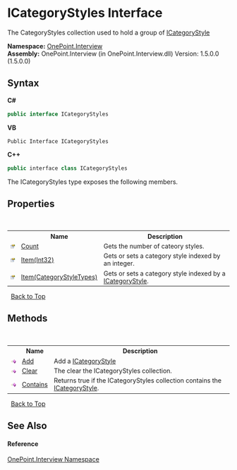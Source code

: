 # ICategoryStyles Interface
 

The CategoryStyles collection used to hold a group of <a href="T_OnePoint_Interview_ICategoryStyle">ICategoryStyle</a>

**Namespace:**&nbsp;<a href="N_OnePoint_Interview">OnePoint.Interview</a><br />**Assembly:**&nbsp;OnePoint.Interview (in OnePoint.Interview.dll) Version: 1.5.0.0 (1.5.0.0)

## Syntax

**C#**<br />
``` C#
public interface ICategoryStyles
```

**VB**<br />
``` VB
Public Interface ICategoryStyles
```

**C++**<br />
``` C++
public interface class ICategoryStyles
```

The ICategoryStyles type exposes the following members.


## Properties
&nbsp;<table><tr><th></th><th>Name</th><th>Description</th></tr><tr><td>![Public property](media/pubproperty.gif "Public property")</td><td><a href="P_OnePoint_Interview_ICategoryStyles_Count">Count</a></td><td>
Gets the number of cateory styles.</td></tr><tr><td>![Public property](media/pubproperty.gif "Public property")</td><td><a href="P_OnePoint_Interview_ICategoryStyles_Item_1">Item(Int32)</a></td><td>
Gets or sets a category style indexed by an integer.</td></tr><tr><td>![Public property](media/pubproperty.gif "Public property")</td><td><a href="P_OnePoint_Interview_ICategoryStyles_Item">Item(CategoryStyleTypes)</a></td><td>
Gets or sets a category style indexed by a <a href="T_OnePoint_Interview_ICategoryStyle">ICategoryStyle</a>.</td></tr></table>&nbsp;
<a href="#icategorystyles-interface">Back to Top</a>

## Methods
&nbsp;<table><tr><th></th><th>Name</th><th>Description</th></tr><tr><td>![Public method](media/pubmethod.gif "Public method")</td><td><a href="M_OnePoint_Interview_ICategoryStyles_Add">Add</a></td><td>
Add a <a href="T_OnePoint_Interview_ICategoryStyle">ICategoryStyle</a></td></tr><tr><td>![Public method](media/pubmethod.gif "Public method")</td><td><a href="M_OnePoint_Interview_ICategoryStyles_Clear">Clear</a></td><td>
The clear the ICategoryStyles collection.</td></tr><tr><td>![Public method](media/pubmethod.gif "Public method")</td><td><a href="M_OnePoint_Interview_ICategoryStyles_Contains">Contains</a></td><td>
Returns true if the ICategoryStyles collection contains the <a href="T_OnePoint_Interview_ICategoryStyle">ICategoryStyle</a>.</td></tr></table>&nbsp;
<a href="#icategorystyles-interface">Back to Top</a>

## See Also


#### Reference
<a href="N_OnePoint_Interview">OnePoint.Interview Namespace</a><br />